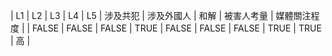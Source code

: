 | L1 | L2 | L3 | L4 | L5 | 涉及共犯 | 涉及外國人 | 和解 | 被害人考量 | 媒體關注程度 |
| FALSE | FALSE | FALSE | TRUE | FALSE | FALSE | FALSE | TRUE | TRUE | 高 |